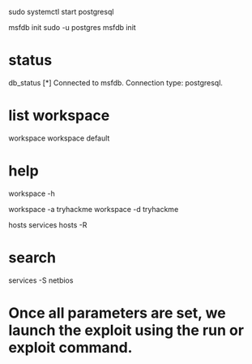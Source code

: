 sudo systemctl start postgresql

msfdb init
sudo -u postgres msfdb init

# status

db_status
[*] Connected to msfdb. Connection type: postgresql.

# list workspace

workspace
workspace default

# help

workspace -h

workspace -a tryhackme
workspace -d tryhackme

hosts
services
hosts -R

# search

services -S netbios

# Once all parameters are set, we launch the exploit using the run or exploit command.
